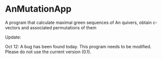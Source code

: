 # AnMutationApp
A program that calculate maximal green sequences of An quivers, obtain c-vectors and associated permutations of them

Update:

Oct 12: A bug has been found today. This program needs to be modified. Please do not use the current version (0.1).

